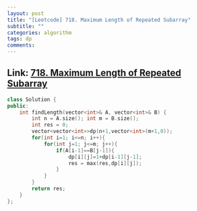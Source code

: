 ```yaml
---
layout: post
title: "[Leetcode] 718. Maximum Length of Repeated Subarray"
subtitle: ""
categories: algorithm
tags: dp
comments:
---
```


## Link: [718. Maximum Length of Repeated Subarray](https://leetcode.com/problems/maximum-length-of-repeated-subarray/)

```cpp
class Solution {
public:
    int findLength(vector<int>& A, vector<int>& B) {
        int n = A.size(); int m = B.size();
        int res = 0;
        vector<vector<int>>dp(n+1,vector<int>(m+1,0));
        for(int i=1; i<=n; i++){
            for(int j=1; j<=m; j++){
                if(A[i-1]==B[j-1]){
                    dp[i][j]=1+dp[i-1][j-1];
                    res = max(res,dp[i][j]);
                }
            }
        }
        return res;
    }
};
```

